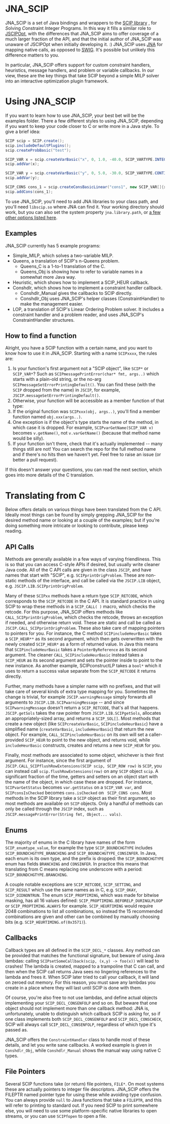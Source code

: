 
# JNA_SCIP

JNA\_SCIP is a set of Java bindings and wrappers to the [SCIP library](https://www.scipopt.org/)
, for *S*olving *C*onstraint *I*nteger *P*rograms. In this way it fills a
similar role to [JSCIPOpt](https://github.com/scipopt/JSCIPOpt), with the
differences that JNA\_SCIP aims to offer coverage of a much larger fraction
of the API, and that the initial author of JNA\_SCIP was unaware of JSCIPOpt
when initially developing it. :) JNA\_SCIP uses [JNA](https://github.com/java-native-access/jna)
for mapping native calls, as opposed to [SWIG](http://www.swig.org). It's
possible but unlikely this difference matters to you.

In particular, JNA\_SCIP offers support for custom constraint handlers,
heuristics, message handlers, and problem or variable callbacks. In our view,
these are the key things that take SCIP beyond a simple MILP solver into an
interactive optimization plugin framework.

# Using JNA_SCIP

If you want to learn how to use JNA\_SCIP, your best bet will be the examples
folder. There a few different styles to using JNA\_SCIP, depending if you
want to keep your code closer to C or write more in a Java style. To give a
brief idea:

```Java
SCIP scip = SCIP.create();
scip.includeDefaultPlugins();
scip.createProbBasic("test");

SCIP_VAR x = scip.createVarBasic("x", 0, 1.0, -40.0, SCIP_VARTYPE.INTEGER);
scip.addVar(x);

SCIP_VAR y = scip.createVarBasic("y", 0, 5.0, -30.0, SCIP_VARTYPE.CONTINUOUS);
scip.addVar(y);

SCIP_CONS cons_1 = scip.createConsBasicLinear("cons1", new SCIP_VAR[]{x,y}, new double[]{1,3}, 0, 12);
scip.addCons(cons_1);
```

To use JNA\_SCIP, you'll need to add JNA libraries to your class path, and you'll
need `libscip.so` where JNA can find it. Your working directory should work,
but you can also set the system property `jna.library.path`, or [a few other
options listed here](https://java-native-access.github.io/jna/4.2.1/com/sun/jna/NativeLibrary.html#library_search_paths).

## Examples

JNA\_SCIP currently has 5 example programs:
 * Simple\_MILP, which solves a two-variable MILP.
 * Queens, a translation of SCIP's n-Queens problem.
   * Queens_C is a 1-to-1 translation of the C.
   * Queens_Obj is showing how to refer to variable names in a somewhat more Java way.
 * Heuristic, which shows how to implement a SCIP_HEUR callback.
 * Conshdlr, which shows how to implement a constraint handler callback.
   * Conshdlr_Manual gives the callbacks to SCIP directly.
   * Conshdlr_Obj uses JNA\_SCIP's helper classes (ConstraintHandler) to make the management easier.
 * LOP, a translation of SCIP's Linear Ordering Problem solver. It includes a constraint
   handler and a problem reader, and uses JNA\_SCIP's ConstraintHandler structures.

## How to find a function

Alright, you have a SCIP function with a certain name, and you want to know
how to use it in JNA\_SCIP. Starting with a name `SCIPxxxx`, the rules are:

1. Is your function's first argument not a "SCIP object", like `SCIP*` or
`SCIP_VAR*`? Such as `SCIPmessagePrintError(char* fmt, args..)` which starts
with a plain-old string, or the no-arg `SCIPmessageSetErrorPrintingDefault()`.
You can find these (with the `SCIP` dropped from the name) in `JSCIP`, for example,
`JSCIP.messageSetErrorPrintingDefault()`.
2. Otherwise, your function will be accessible as a member function of that type:
  1. If the original function was `SCIPxxx(obj, args..)`, you'll find a member
    function named `obj.xxx(args..)`.
  2. One exception is if the object's type starts the name of the method, in
     which case it is dropped. For example, `SCIPvarGetName(SCIP_VAR v)`
     becomes `v.getName()`, not `v.varGetName()` (because that method name would
     be silly).
3. If your function isn't there, check that it's actually implemented -- many
things still are not! You can search the repo for the full method name and
if there's no hits then we haven't yet. Feel free to raise an issue (or better
a pull request).

If this doesn't answer your questions, you can read the next section, which
goes into more details of the C translation.

# Translating from C

Below offers details on various things have been translated from the C API.
Ideally most things can be found by simply grepping JNA\_SCIP for the
desired method name or looking at a couple of the examples; but if you're
doing something more intricate or looking to contribute, please keep reading.

## API Calls

Methods are generally available in a few ways of varying friendliness. This is
so that you can access C-style APIs if desired, but usually write cleaner Java
code. All of the C API calls are given in the class `JSCIP`, and have names
that start with "SCIP", e.g. `SCIPprintOrigProblem`. These are non-static
methods of the interface, and call be called via the `JSCIP.LIB` object, e.g.
`JSCIP.LIB.SCIPprintOrigProblem`.

Many of these `SCIPxx` methods have a return type `SCIP_RETCODE`, which
corresponds to the `SCIP_RETCODE` in the C API. It is standard practice in
using SCIP to wrap these methods in a `SCIP_CALL( )` macro, which checks the
retcode. For this purpose, JNA\_SCIP offers methods like
`CALL_SCIPprintOrigProblem`, which checks the retcode, throws an exception if
needed, and otherwise return void. These are static and call be called as
`JSCIP.CALL_SCIPprintOrigProblem`. These also take care of mapping pointers to
pointers for you. For instance, the C method `SCIPincludeHeurBasic` takes a
`SCIP_HEUR**` as its second argument, which then gets overwritten with the
newly created `SCIP_HEUR*` as a form of returned value. In Java this means that
`SCIPincludeHeurBasic` takes a `PointerByReference` as its second argument. The
cleaner `CALL_SCIPincludeHeurBasic` instead takes a `SCIP_HEUR` as its second
argument and sets the pointer inside to point to the new instance. As another
example, SCIPconstructLP takes a `bool*` which it uses to return a success value
separate from the `SCIP_RETCODE` it returns directly.

Further, many methods have a simpler name with no prefixes, and that will take
care of several kinds of extra type mapping for you. Sometimes the change is
trivial, for example `JSCIP.warningMessage` simply forwards all arguments to
`JSCIP.LIB.SCIPwarningMessage` -- and since `SCIPwarningMessage` doesn't return
a `SCIP_RETCODE`, that's all that happens. `JSCIP.getSols` takes the raw
pointer from `JSCIP.LIB.SCIPgetSols`, allocates an appropriately-sized array,
and returns a `SCIP_SOL[]`. Most methods that create a new object (like
`SCIPcreateVarBasic`, `SCIPincludeHeurBasic`) have a simplified name
(`createVarBasic`, `includeHeurBasic`) that return the new object. For example,
`CALL_SCIPincludeHeurBasic` on its own will set a caller-provided `SCIP_HEUR`
to point to the new object, and returns void, while `includeHeurBasic`
constructs, creates and returns a new `SCIP_HEUR` for you.

Finally, most methods are associated to some object, whichever is their first
argument. For instance, since the first argument of
`JSCIP.CALL_SCIPflushRowExtensions(SCIP scip, SCIP_ROW row)` is `SCIP`, you
can instead call `scip.flushRowExtensions(row)` on any `SCIP` object `scip`.
A significant fraction of the time, getters and setters on an object start with
the name of the object, in which case these are dropped. For instance,
`SCIPvarGetStatus` becomes `var.getStatus` on a `SCIP_VAR var`, and
`SCIPconsIsChecked` becomes `cons.isChecked` on ` SCIP_CONS cons`. Most methods
in the SCIP library take a `SCIP` object as their first argument, so most
methods are available on `SCIP` objects. Only a handful of methods can only
be called through the `JSCIP` index, such as
`JSCIP.messagePrintError(String fmt, Object... vals)`.

## Enums

The majority of enums in the C library have names of the form
`SCIP_enumtype_value`, for example the type `SCIP_BOUNDCHGTYPE` includes
`SCIP_BOUNDCHGTYPE_BRANCHING` and `SCIP_BOUNDCHGTYPE_CONSINFER`. In Java, each
enum is its own type, and the prefix is dropped: the `SCIP_BOUNDCHGTYPE` enum
has fields `BRANCHING` and `CONSINFER`. In practice this means that translating
from C means replacing one underscore with a period: `SCIP_BOUNDCHGTYPE.BRANCHING`.

A couple notable exceptions are `SCIP_RETCODE`, `SCIP_SETTING`, and `SCIP_RESULT`
which use the same names as in C, e.g. `SCIP_OKAY`, `SCIP_DIDNONTRUN`. The enum
`SCIP_PROPTIMING`, which was made for bitwise masking, has all 16 values defined:
`SCIP_PROPTIMING.BEFORELP_DURINGLPLOOP` or `SCIP_PROPTIMING.ALWAYS` for example.
`SCIP_HEURTIMING` would require 2048 combinations to list all combinations, so
instead the 15 recommended combinations are given and other can be combined by
manually choosing bits (e.g. `SCIP_HEURTIMING.of(0x3571)`).

## Callbacks

Callback types are all defined in the `SCIP_DECL_*` classes. Any method can be
provided that matches the functional signature, but beware of using Java lambdas:
calling `SCIPsetSomeCallback(scip, (x,y) -> foo(x))` will lead to crashes! The
lambda is created, mapped to a trampoline that C can call, and then when the
SCIP call returns Java sees no lingering references to the lambda and frees it.
When SCIP later tried to call your callback, it will land on zeroed out memory.
For this reason, you must save any lambdas you create in a place where they will
last until SCIP is done with them.

Of course, you're also free to not use lambdas, and define actual objects
implementing your `SCIP_DECL_CONSENFOLP` and so on. But beware that one object
should not implement more than one callback method: JNA is, unfortunately,
unable to distinguish which callback SCIP is asking for, so if one class
implements both `SCIP_DECL_CONSENFOLP` and `SCIP_DECL_CONSCHECK`, SCIP will
always call `SCIP_DECL_CONSENFOLP`, regardless of which type it's passed as.

JNA\_SCIP offers the `ConstraintHandler` class to handle most of these details,
and let you write sane callbacks. A worked example is given in `Conshdlr_Obj`,
while `Conshdlr_Manual` shows the manual way using native C types.

## File Pointers

Several SCIP functions take (or return) file pointers, `FILE*`. On most systems
these are actually pointers to integer file descriptors. JNA\_SCIP offers the
FILEPTR named pointer type for using these while avoiding type confusion. You
can always provide `null` to Java functions that take a `FILEPTR`, and this will
refer to printing to standard out. If you need SCIP to print somewhere else,
you will need to use some platform-specific native libraries to open streams, or
you can use `SCIPfopen` to open a file.
